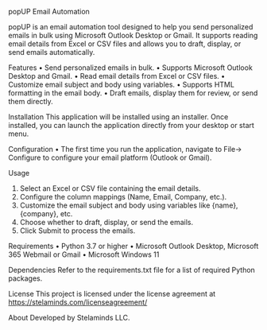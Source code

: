 popUP Email Automation

popUP is an email automation tool designed to help you send personalized emails in bulk using Microsoft Outlook Desktop or Gmail. It supports reading email details from Excel or CSV files and allows you to draft, display, or send emails automatically.

Features
•	Send personalized emails in bulk.
•	Supports Microsoft Outlook Desktop and Gmail.
•	Read email details from Excel or CSV files.
•	Customize email subject and body using variables.
•	Supports HTML formatting in the email body.
•	Draft emails, display them for review, or send them directly.

Installation
This application will be installed using an installer. Once installed, you can launch the application directly from your desktop or start menu.

Configuration
•	The first time you run the application, navigate to File-> Configure to configure your email platform (Outlook or Gmail).

Usage
1.	Select an Excel or CSV file containing the email details.
2.	Configure the column mappings (Name, Email, Company, etc.).
3.	Customize the email subject and body using variables like {name}, {company}, etc.
4.	Choose whether to draft, display, or send the emails.
5.	Click Submit to process the emails.

Requirements
•	Python 3.7 or higher
•	Microsoft Outlook Desktop, Microsoft 365 Webmail or Gmail
•	Microsoft Windows 11


Dependencies
Refer to the requirements.txt file for a list of required Python packages.

License
This project is licensed under the license agreement at https://stelaminds.com/licenseagreement/

About
Developed by Stelaminds LLC.
